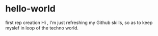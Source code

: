 # hello-world
first rep creation
Hi , I'm just refreshing my Github skills, so as to keep myslef in loop of the techno world.
